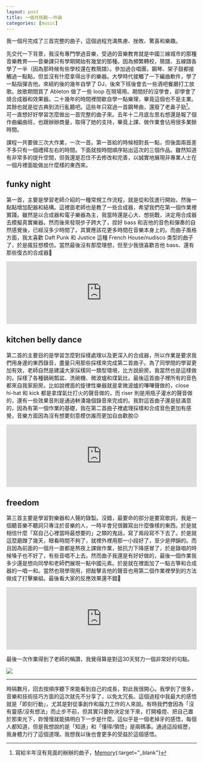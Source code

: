 ```yaml
---
layout: post
title: 一個月挑戰——作曲
categories: [music]
---
```


我一個月完成了三首完整的曲子，這個過程充滿焦慮、挫敗、驚喜和樂趣。

先交代一下背景，我沒有專門學過音樂，受過的音樂教育就是中國三線城市的那種音樂教育——音樂課只有學期開始有幾堂的那種。因為頻繁轉校，簡譜、五線譜各學了一半（因為那時候有些學校還在教簡譜）。參加過合唱團，鋼琴、架子鼓都接觸過一點點，但並沒有什麼拿得出手的樂器。大學時代接觸了一下編曲軟件，學了一點指彈吉他。來紐約後的幾年自學了 DJ，後來下班後會去一些酒吧餐廳打工放歌。放歌期間買了 Ableton 做了一些 loop 在現場用。期間好的沒學會，卻學會了燒合成器和效果器。二十幾年的時間裡間歇自學一點樂理，畢竟這個也不是主業。其餘也就是從古典到流行亂聽吧。這些年只寫過一首鋼琴曲，還廢了老鼻子勁[^1]。可一直想好好學習怎麼做出一首完整的曲子來。去年十二月底左思右想還是報了個作曲編曲班，也跟辦辦商量，取得了她的支持，畢竟上課、做作業會佔用很多業餘時間。

課程一共要做三次大作業，一次一首。第一首給的時候相對長一點，但後面兩首差不多只有一個禮拜左右的時間。下面就按時間順序貼出這次的三個作品。雖然知道有非常多的提升空間，但我還是忍住不去修改和完善，以誠實地展現非專業人士在一個月裡面能做出什麼樣的東西來。

## funky night

第一首，主要是學習老師介紹的一種常規工作流程，就是從和弦進行開始，然後一點點增加配器和結構。這裡面老師也是教了一些合成器，希望我們在第一個作業裡實踐。雖然是以合成器和電子樂器為主，我當時還是心大、想挑戰，決定用合成器去模擬真實樂器。然而後來發現步子跨大了，捏好 bass 和吉他的音色和彈奏的自然感覺後，已經沒多少時間了。其實應該花更多時間在音樂本身上的。而曲子風格方面，我太喜歡 Daft Punk 和 Justice 這種 French House/nudisco 类型的曲子了，於是瘋狂想模仿。當然最後沒有那麼理想，但至少我很喜歡吉他 bass、還有那些復古的合成器🤪

<iframe width="100%" height="166" scrolling="no" frameborder="no" allow="autoplay" src="https://w.soundcloud.com/player/?url=https%3A//api.soundcloud.com/tracks/801085948&color=%23050505&auto_play=false&hide_related=false&show_comments=true&show_user=true&show_reposts=false&show_teaser=true"></iframe>

## kitchen belly dance

第二首的主要目的是學習怎麼對採樣處理以及更深入的合成器，所以作業是要求我們用身邊的東西錄音，盡量只用那些採樣來完成第二首曲子。為了同學間的學習更加有效，老師自然是建議大家採樣同一類型環境，比方說廚房。我當然也是這樣做的。採樣了各種鍋碗瓢盆、洗碗機、微波爐和煤氣灶。最後這首曲子裡所有的音色都來自我家廚房。比如說裡面的旋律性樂器就是拿微波爐的嗶嗶聲做的，close hi-hat 和 kick 都是拿煤氣灶打火的聲音做的，而 riser 則是用瓶子灌水的聲音做的，還有一些效果音則是通過軿湊幾個錄音來完成的。我對這首曲子還是挺滿意的，因為有第一個作業的基礎，我在第二首曲子裡處理採樣和合成音色更加有感覺，音樂方面因為沒有想要刻意模仿誰而更加自由歡脫😌

<iframe width="100%" height="166" scrolling="no" frameborder="no" allow="autoplay" src="https://w.soundcloud.com/player/?url=https%3A//api.soundcloud.com/tracks/801113590&color=%23050505&auto_play=false&hide_related=false&show_comments=true&show_user=true&show_reposts=false&show_teaser=true"></iframe>

## freedom

第三首主要是學習對樂器和人聲的錄製。沒錯，最要命的部分是要寫歌詞，我是一個聽音樂不聽詞只專注於音樂的人，一時半會兒很難寫出什麼像樣的東西。於是就相信什麼「寫自己心裡當時最想要的」之類的鬼話，寫了兩段寫不下去了。於是就這麼磨蹭了幾天，眼看時間不夠了，就裡外裡用那一小段好了，至少是押韻的。而且因為前面的一個月一直都是熬夜上課做作業，抵抗力下降感冒了，於是錄唱的時候嗓子也不好了，有些音唱不上去。然而曲子我還是有好好做的，最後一個作業我多少還是想向同學和老師們展現一點中國元素。於是就在裡面加了一點古箏和合成器的一唱一和。當然也現學現用，把敲擊吉他的聲音也用第二個作業裡學到的方法做成了打擊樂組。最後看大家的反應效果還不錯🥳

<iframe width="100%" height="166" scrolling="no" frameborder="no" allow="autoplay" src="https://w.soundcloud.com/player/?url=https%3A//api.soundcloud.com/tracks/801128077&color=%23050505&auto_play=false&hide_related=false&show_comments=true&show_user=true&show_reposts=false&show_teaser=true"></iframe>

<br/>

最後一次作業得到了老師的稱讚，我覺得算是對這30天努力一個非常好的句點。

![](https://user-images.githubusercontent.com/480759/79671463-5c31c880-8198-11ea-948b-663880937c11.png)

***

時隔數月，回去按順序聽下來能看到自己的成長，對此我很開心。我學到了很多，音樂和技術技巧方面的這次就先不分享了，以免太冗長。這個過程中我最大的感悟就是「即刻行動」，尤其是對從事創作和腦力工作的人來說。有時我們會因為「沒有靈感/沒有想法」而止步不前，但其實只要妳決定坐下來，打開檯燈、把自己置於那束光下，妳慢慢就能搞明白下一步是什麼。這似乎是一個老掉牙的感悟，每個人都知道，但是我想說的是「知道」和「懂得/領悟」是兩碼事。通過這段經歷，我身體力行了這個道理。我想我以後也會更多的受益於這個感悟。

[^1]: 寫給半年沒有見面的辦辦的曲子，[Memory](https://soundcloud.com/conanchou/memory?in=conanchou/sets/my-tracks){:target="_blank"}
